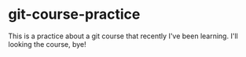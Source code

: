 # git-course-practice
This is a practice about a git course that recently I've been learning. I'll looking the course, bye!
